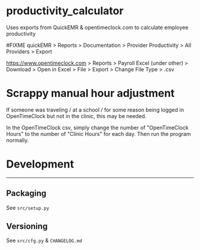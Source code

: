 # productivity_calculator

Uses exports from QuickEMR & opentimeclock.com to calculate employee productivity


#FIXME
quickEMR > Reports > Documentation > Provider Productivity > All Providers > Export

https://www.opentimeclock.com > Reports > Payroll Excel (under other) > Download > Open in Excel > File > Export > Change File Type > .csv


# Scrappy manual hour adjustment

If someone was traveling / at a school / for some reason being logged in OpenTimeClock but not in the clinic, this may be needed.

In the OpenTimeClock csv, simply change the number of "OpenTimeClock Hours" to the number of "Clinic Hours" for each day. Then run the program normally.

# Development

---

## Packaging

See `src/setup.py`

## Versioning

See `src/cfg.py` & `CHANGELOG.md`


